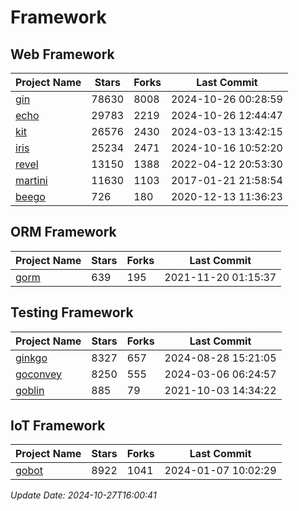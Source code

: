 # Framework

## Web Framework
| Project Name | Stars | Forks | Last Commit |
| ------------ | ----- | ----- | ----------- |
| [gin](https://github.com/gin-gonic/gin) | 78630 | 8008 | 2024-10-26 00:28:59 |
| [echo](https://github.com/labstack/echo) | 29783 | 2219 | 2024-10-26 12:44:47 |
| [kit](https://github.com/go-kit/kit) | 26576 | 2430 | 2024-03-13 13:42:15 |
| [iris](https://github.com/kataras/iris) | 25234 | 2471 | 2024-10-16 10:52:20 |
| [revel](https://github.com/revel/revel) | 13150 | 1388 | 2022-04-12 20:53:30 |
| [martini](https://github.com/go-martini/martini) | 11630 | 1103 | 2017-01-21 21:58:54 |
| [beego](https://github.com/astaxie/beego) | 726 | 180 | 2020-12-13 11:36:23 |

## ORM Framework
| Project Name | Stars | Forks | Last Commit |
| ------------ | ----- | ----- | ----------- |
| [gorm](https://github.com/jinzhu/gorm) | 639 | 195 | 2021-11-20 01:15:37 |

## Testing Framework
| Project Name | Stars | Forks | Last Commit |
| ------------ | ----- | ----- | ----------- |
| [ginkgo](https://github.com/onsi/ginkgo) | 8327 | 657 | 2024-08-28 15:21:05 |
| [goconvey](https://github.com/smartystreets/goconvey) | 8250 | 555 | 2024-03-06 06:24:57 |
| [goblin](https://github.com/franela/goblin) | 885 | 79 | 2021-10-03 14:34:22 |

## IoT Framework
| Project Name | Stars | Forks | Last Commit |
| ------------ | ----- | ----- | ----------- |
| [gobot](https://github.com/hybridgroup/gobot) | 8922 | 1041 | 2024-01-07 10:02:29 |

*Update Date: 2024-10-27T16:00:41*